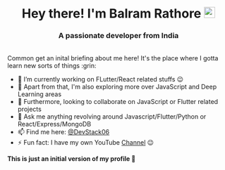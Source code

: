 <h1 align="center"> Hey there! I'm Balram Rathore <img src="https://media.giphy.com/media/hvRJCLFzcasrR4ia7z/giphy.gif" width="25px"/></h1>
<h3 align="center">A passionate developer from India</h3>
<br>
Common get an inital briefing about me here! It's the place where I gotta learn new sorts of things :grin:

- 🔭 I’m currently working on FLutter/React related stuffs :wink:
- 🌱 Apart from that, I'm also exploring more over JavaScript and Deep Learning areas
- 👯 Furthermore, looking to collaborate on JavaScript or Flutter related projects
- 💬 Ask me anything revolving around Javascript/Flutter/Python or React/Express/MongoDB
- 📫 Find me here: [@DevStack06](https://twitter.com/DevStack06)
- ⚡ Fun fact: I have my own YouTube [Channel](http://www.youtube.com/c/DevStack) :wink:

**This is just an initial version of my profile :rofl:**
